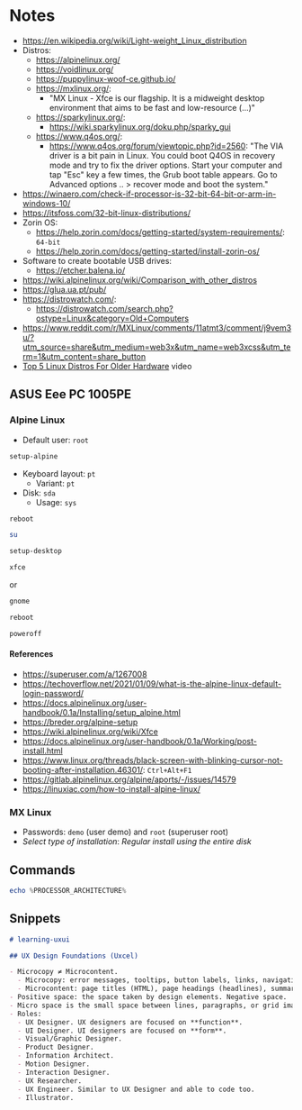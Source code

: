 # Notes

- https://en.wikipedia.org/wiki/Light-weight_Linux_distribution
- Distros:
  - https://alpinelinux.org/
  - https://voidlinux.org/
  - https://puppylinux-woof-ce.github.io/
  - https://mxlinux.org/:
    - "MX Linux - Xfce is our flagship. It is a midweight desktop environment that aims to be fast and low-resource (...)"
  - https://sparkylinux.org/:
    - https://wiki.sparkylinux.org/doku.php/sparky_gui
  - https://www.q4os.org/:
    - https://www.q4os.org/forum/viewtopic.php?id=2560: "The VIA driver is a bit pain in Linux. You could boot Q4OS in recovery mode and try to fix the driver options. Start your computer and tap "Esc" key a few times, the Grub boot table appears. Go to Advanced options .. > recover mode and boot the system."
- https://winaero.com/check-if-processor-is-32-bit-64-bit-or-arm-in-windows-10/
- https://itsfoss.com/32-bit-linux-distributions/
- Zorin OS:
  - https://help.zorin.com/docs/getting-started/system-requirements/: `64-bit`
  - https://help.zorin.com/docs/getting-started/install-zorin-os/
- Software to create bootable USB drives:
  - https://etcher.balena.io/
- https://wiki.alpinelinux.org/wiki/Comparison_with_other_distros
- https://glua.ua.pt/pub/
- https://distrowatch.com/:
  - https://distrowatch.com/search.php?ostype=Linux&category=Old+Computers
- https://www.reddit.com/r/MXLinux/comments/11atmt3/comment/j9vem3u/?utm_source=share&utm_medium=web3x&utm_name=web3xcss&utm_term=1&utm_content=share_button
- [Top 5 Linux Distros For Older Hardware](https://www.youtube.com/watch?v=qUpdHF69BQY) video

## ASUS Eee PC 1005PE

### Alpine Linux

- Default user: `root`

```bash
setup-alpine
```

- Keyboard layout: `pt`
  - Variant: `pt`
- Disk: `sda`
  - Usage: `sys`

```bash
reboot
```

```bash
su
```

```bash
setup-desktop
```

```bash
xfce
```

or

```bash
gnome
```

```bash
reboot
```

```bash
poweroff
```

#### References

- https://superuser.com/a/1267008
- https://techoverflow.net/2021/01/09/what-is-the-alpine-linux-default-login-password/
- https://docs.alpinelinux.org/user-handbook/0.1a/Installing/setup_alpine.html
- https://breder.org/alpine-setup
- https://wiki.alpinelinux.org/wiki/Xfce
- https://docs.alpinelinux.org/user-handbook/0.1a/Working/post-install.html
- https://www.linux.org/threads/black-screen-with-blinking-cursor-not-booting-after-installation.46301/: `Ctrl+Alt+F1`
- https://gitlab.alpinelinux.org/alpine/aports/-/issues/14579
- https://linuxiac.com/how-to-install-alpine-linux/

### MX Linux

- Passwords: `demo` (user demo) and `root` (superuser root)
- _Select type of installation_: _Regular install using the entire disk_

## Commands

```powershell
echo %PROCESSOR_ARCHITECTURE%
```

## Snippets

```markdown
# learning-uxui

## UX Design Foundations (Uxcel)

- Microcopy ≠ Microcontent.
  - Microcopy: error messages, tooltips, button labels, links, navigation menus, etc.
  - Microcontent: page titles (HTML), page headings (headlines), summaries, tips, etc.
- Positive space: the space taken by design elements. Negative space.
- Micro space is the small space between lines, paragraphs, or grid images. Macro space is the large area around a design layout and between its major elements.
- Roles:
  - UX Designer. UX designers are focused on **function**.
  - UI Designer. UI designers are focused on **form**.
  - Visual/Graphic Designer.
  - Product Designer.
  - Information Architect.
  - Motion Designer.
  - Interaction Designer.
  - UX Researcher.
  - UX Engineer. Similar to UX Designer and able to code too.
  - Illustrator.
```
